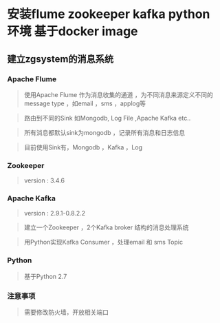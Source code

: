 # 安装flume zookeeper kafka python 环境 基于docker image

## 建立zgsystem的消息系统

### Apache Flume

  > 使用Apache Flume 作为消息收集的通道 ，为不同消息来源定义不同的message type ，如email ，sms ，applog等

  > 路由到不同的Sink 如Mongodb, Log File ,Apache Kafka etc..

  > 所有消息都默认sink为mongodb ，记录所有消息和日志信息

  > 目前使用Sink有，Mongodb ，Kafka ，Log

### Zookeeper

  > version : 3.4.6

### Apache Kafka

  > version : 2.9.1-0.8.2.2

  > 建立一个Zookeeper ，2个Kafka broker 结构的消息处理系统

  > 用Python实现Kafka Consumer ，处理email 和 sms Topic

### Python

  > 基于Python 2.7

### 注意事项
  > 需要修改防火墙，开放相关端口

